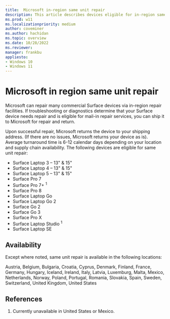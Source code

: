 ```yaml
---
title:  Microsoft in-region same unit repair
description: This article describes devices eligible for in-region same unit repair.
ms.prod: w11
ms.localizationpriority: medium
author: coveminer
ms.author: hachidan
ms.topic: overview
ms.date: 10/28/2022
ms.reviewer: 
manager: frankbu
appliesto:
- Windows 10
- Windows 11
---
```


# Microsoft in region same unit repair

Microsoft can repair many commercial Surface devices via in-region repair facilities. If troubleshooting or diagnostics determine that your Surface device needs repair and is eligible for mail-in repair services, you can ship it to Microsoft for repair and return.

Upon successful repair, Microsoft returns the device to your shipping
address. (If there are no issues, Microsoft returns your device as is). Average turnaround time is 6-12 calendar days depending on your location and supply chain availability. The following devices are eligible for same unit repair:

- Surface Laptop 3 – 13" & 15"
- Surface Laptop 4 – 13" & 15"
- Surface Laptop 5 – 13" & 15"
- Surface Pro 7
- Surface Pro 7+ <sup>1</sup>
- Surface Pro 8
- Surface Laptop Go
- Surface Laptop Go 2
- Surface Go 2
- Surface Go 3
- Surface Pro X
- Surface Laptop Studio <sup>1</sup>
- Surface Laptop SE

## Availability

Except where noted, same unit repair is available in the following locations:

Austria, Belgium, Bulgaria, Croatia, Cyprus, Denmark, Finland, France, Germany, Hungary, Iceland, Ireland, Italy, Latvia, Luxemburg, Malta, Mexico, Netherlands, Norway, Poland, Portugal, Romania, Slovakia, Spain, Sweden, Switzerland, United Kingdom, United States

## References

1. Currently unavailable in United States or Mexico.
